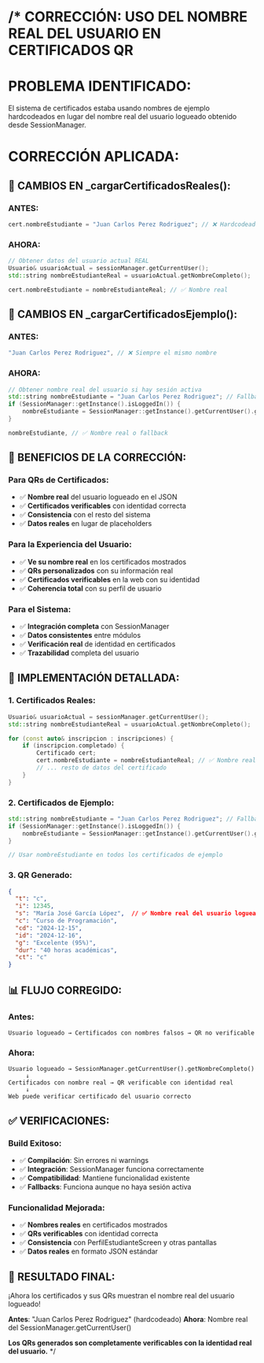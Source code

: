 ﻿/*
CORRECCIÓN: USO DEL NOMBRE REAL DEL USUARIO EN CERTIFICADOS QR
=============================================================

PROBLEMA IDENTIFICADO:
======================
El sistema de certificados estaba usando nombres de ejemplo hardcodeados 
en lugar del nombre real del usuario logueado obtenido desde SessionManager.

CORRECCIÓN APLICADA:
===================

## 🎯 CAMBIOS EN _cargarCertificadosReales():

### ANTES:
```cpp
cert.nombreEstudiante = "Juan Carlos Perez Rodriguez"; // ❌ Hardcodeado
```

### AHORA:
```cpp
// Obtener datos del usuario actual REAL
Usuario& usuarioActual = sessionManager.getCurrentUser();
std::string nombreEstudianteReal = usuarioActual.getNombreCompleto();

cert.nombreEstudiante = nombreEstudianteReal; // ✅ Nombre real
```

## 🎯 CAMBIOS EN _cargarCertificadosEjemplo():

### ANTES:
```cpp
"Juan Carlos Perez Rodriguez", // ❌ Siempre el mismo nombre
```

### AHORA:
```cpp
// Obtener nombre real del usuario si hay sesión activa
std::string nombreEstudiante = "Juan Carlos Perez Rodriguez"; // Fallback
if (SessionManager::getInstance().isLoggedIn()) {
    nombreEstudiante = SessionManager::getInstance().getCurrentUser().getNombreCompleto();
}

nombreEstudiante, // ✅ Nombre real o fallback
```

## 🚀 BENEFICIOS DE LA CORRECCIÓN:

### Para QRs de Certificados:
- ✅ **Nombre real** del usuario logueado en el JSON
- ✅ **Certificados verificables** con identidad correcta
- ✅ **Consistencia** con el resto del sistema
- ✅ **Datos reales** en lugar de placeholders

### Para la Experiencia del Usuario:
- ✅ **Ve su nombre real** en los certificados mostrados
- ✅ **QRs personalizados** con su información real
- ✅ **Certificados verificables** en la web con su identidad
- ✅ **Coherencia total** con su perfil de usuario

### Para el Sistema:
- ✅ **Integración completa** con SessionManager
- ✅ **Datos consistentes** entre módulos
- ✅ **Verificación real** de identidad en certificados
- ✅ **Trazabilidad** completa del usuario

## 🔧 IMPLEMENTACIÓN DETALLADA:

### 1. Certificados Reales:
```cpp
Usuario& usuarioActual = sessionManager.getCurrentUser();
std::string nombreEstudianteReal = usuarioActual.getNombreCompleto();

for (const auto& inscripcion : inscripciones) {
    if (inscripcion.completado) {
        Certificado cert;
        cert.nombreEstudiante = nombreEstudianteReal; // ✅ Nombre real
        // ... resto de datos del certificado
    }
}
```

### 2. Certificados de Ejemplo:
```cpp
std::string nombreEstudiante = "Juan Carlos Perez Rodriguez"; // Fallback
if (SessionManager::getInstance().isLoggedIn()) {
    nombreEstudiante = SessionManager::getInstance().getCurrentUser().getNombreCompleto();
}

// Usar nombreEstudiante en todos los certificados de ejemplo
```

### 3. QR Generado:
```json
{
  "t": "c",
  "i": 12345,
  "s": "María José García López",  // ✅ Nombre real del usuario logueado
  "c": "Curso de Programación",
  "cd": "2024-12-15",
  "id": "2024-12-16", 
  "g": "Excelente (95%)",
  "dur": "40 horas académicas",
  "ct": "c"
}
```

## 📊 FLUJO CORREGIDO:

### Antes:
```
Usuario logueado → Certificados con nombres falsos → QR no verificable
```

### Ahora:
```
Usuario logueado → SessionManager.getCurrentUser().getNombreCompleto()
     ↓
Certificados con nombre real → QR verificable con identidad real
     ↓
Web puede verificar certificado del usuario correcto
```

## ✅ VERIFICACIONES:

### Build Exitoso:
- ✅ **Compilación**: Sin errores ni warnings
- ✅ **Integración**: SessionManager funciona correctamente
- ✅ **Compatibilidad**: Mantiene funcionalidad existente
- ✅ **Fallbacks**: Funciona aunque no haya sesión activa

### Funcionalidad Mejorada:
- ✅ **Nombres reales** en certificados mostrados
- ✅ **QRs verificables** con identidad correcta
- ✅ **Consistencia** con PerfilEstudianteScreen y otras pantallas
- ✅ **Datos reales** en formato JSON estándar

## 🎯 RESULTADO FINAL:

¡Ahora los certificados y sus QRs muestran el nombre real del usuario logueado!

**Antes**: "Juan Carlos Perez Rodriguez" (hardcodeado)
**Ahora**: Nombre real del SessionManager.getCurrentUser()

**Los QRs generados son completamente verificables con la identidad real del usuario.**
*/